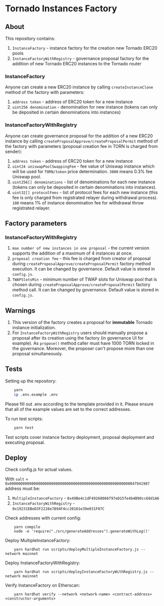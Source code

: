 # Tornado Instances Factory

## About

This repository contains:

1. `InstanceFactory` - instance factory for the creation new Tornado ERC20 pools
2. `InstanceFactoryWithRegistry` - governance proposal factory for the addition of new Tornado ERC20 instances to the Tornado router

### InstanceFactory

Anyone can create a new ERC20 instance by calling `createInstanceClone` method of the factory with parameters:

1. `address token` - address of ERC20 token for a new instance
2. `uint256 denomination` - denomination for new instance (tokens can only be deposited in certain denominations into instances)

### InstanceFactoryWithRegistry

Anyone can create governance proposal for the addition of a new ERC20 instance by calling `createProposalApprove/createProposalPermit` method of the factory with parameters (proposal creation fee in TORN is charged from sender):

1. `address token` - address of ERC20 token for a new instance
2. `uint24 uniswapPoolSwappingFee` - fee value of Uniswap instance which will be used for `TORN/token` price determination. `3000` means 0.3% fee Uniswap pool.
3. `uint256[] denominations` - list of denominations for each new instance (tokens can only be deposited in certain denominations into instances).
4. `uint32[] protocolFees` - list of protocol fees for each new instance (this fee is only charged from registrated relayer during withdrawal process). `100` means 1% of instance denomination fee for withdrawal throw registrated relayer.

## Factory parameters

### InstanceFactoryWithRegistry

1. `max number of new instances in one proposal` - the current version supports the addition of a maximum of 4 instances at once.
2. `proposal creation fee` - this fee is charged from creator of proposal during `createProposalApprove/createProposalPermit` factory method execution. It can be changed by governance. Default value is stored in `config.js`.
3. `TWAPSlotsMin` - minimum number of TWAP slots for Uniswap pool that is chosen during `createProposalApprove/createProposalPermit` factory method call. It can be changed by governance. Default value is stored in `config.js`.

## Warnings

1. This version of the factory creates a proposal for **immutable** Tornado instance initialization.
2. For `InstanceFactoryWithRegistry` users should manually propose a proposal after its creation using the factory (in governance UI for example). As `propose()` method caller must have 1000 TORN locked in the governance. Moreover, the proposer can't propose more than one proposal simultaneously.

## Tests

Setting up the repository:

```bash
    yarn
    cp .env.example .env
```

Please fill out .env according to the template provided in it. Please ensure that all of the example values are set to the correct addresses.

To run test scripts:

```bash
    yarn test
```

Test scripts cover instance factory deployment, proposal deployment and executing proposal.

## Deploy

Check config.js for actual values.

With `salt` = `0x0000000000000000000000000000000000000000000000000000000047941987` address must be:

1. `MultipleInstanceFactory` - `0x49Be4c1dF49268066f97eD15fe4b4B90cc68d1A6`
2. `InstanceFactoryWithRegistry` - `0x19231EBeD3F2228e7894F4cc20161e39e031F07C`

Check addresses with current config:

```shell
    yarn compile
    node -e 'require("./src/generateAddresses").generateWithLog()'
```

Deploy MultipleInstanceFactory:

```shell
    yarn hardhat run scripts/deployMultipleInstanceFactory.js --network mainnet
```

Deploy InstanceFactoryWithRegistry:

```shell
    yarn hardhat run scripts/deployInstanceFactoryWithRegistry.js --network mainnet
```

Verify InstanceFactory on Etherscan:

```
    yarn hardhat verify --network <network-name> <contract-address> <constructor-arguments>
```
